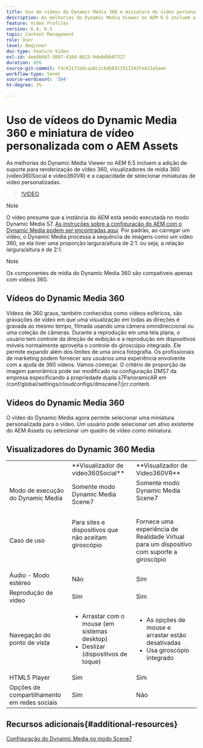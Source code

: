 ```yaml
---
title: Uso de vídeos do Dynamic Media 360 e miniatura de vídeo personalizada com o AEM Assets
description: As melhorias do Dynamic Media Viewer no AEM 6.5 incluem a adição de suporte para renderização de vídeo 360, visualizadores de mídia 360 (video360Social e video360VR) e a capacidade de selecionar miniaturas de vídeo personalizadas.
feature: Video Profiles
version: 6.4, 6.5
topic: Content Management
role: User
level: Beginner
doc-type: Feature Video
exl-id: 4ee0b68f-3897-4104-8615-9de8dbb8f327
duration: 656
source-git-commit: f4c621f3a9caa8c2c64b8323312343fe421a5aee
workflow-type: tm+mt
source-wordcount: '394'
ht-degree: 3%

---
```


# Uso de vídeos do Dynamic Media 360 e miniatura de vídeo personalizada com o AEM Assets

As melhorias do Dynamic Media Viewer no AEM 6.5 incluem a adição de suporte para renderização de vídeo 360, visualizadores de mídia 360 (video360Social e video360VR) e a capacidade de selecionar miniaturas de vídeo personalizadas.

>[!VIDEO](https://video.tv.adobe.com/v/26391?quality=12&learn=on)

>[!NOTE]
>
>O vídeo presume que a instância do AEM está sendo executada no modo Dynamic Media S7.  [As instruções sobre a configuração do AEM com o Dynamic Media podem ser encontradas aqui](https://helpx.adobe.com/br/experience-manager/6-3/assets/using/config-dynamic-fp-14410.html). Por padrão, ao carregar um vídeo, o Dynamic Media processa a sequência de imagens como um vídeo 360, se ela tiver uma proporção largura/altura de 2:1. ou seja, a relação largura/altura é de 2:1.

>[!NOTE]
>
>Os componentes de mídia do Dynamic Media 360 são compatíveis apenas com vídeos 360.

## Vídeos do Dynamic Media 360

Vídeos de 360 graus, também conhecidos como vídeos esféricos, são gravações de vídeo em que uma visualização em todas as direções é gravada ao mesmo tempo, filmada usando uma câmera omnidireccional ou uma coleção de câmeras. Durante a reprodução em uma tela plana, o usuário tem controle da direção de exibição e a reprodução em dispositivos móveis normalmente aproveita o controle do giroscópio integrado.  Ele permite expandir além dos limites de uma única fotografia. Os profissionais de marketing podem fornecer aos usuários uma experiência envolvente com a ajuda de 360 vídeos.  Vamos começar. O critério de proporção da imagem panorâmica pode ser modificado na configuração DMS7 da empresa especificando a propriedade dupla s7PanoramicAR em /conf/global/settings/cloudconfigs/dmscene7/jcr:content.

## Vídeos do Dynamic Media 360

O vídeo do Dynamic Media agora permite selecionar uma miniatura personalizada para o vídeo. Um usuário pode selecionar um ativo existente do AEM Assets ou selecionar um quadro de vídeo como miniatura.

## Visualizadores do Dynamic 360 Media

<table> 
 <tbody>
   <tr>
      <td> </td>
      <td>**Visualizador de vídeo360Social**</td>
      <td>**Visualizador de Video360VR**</td>
   </tr>
   <tr>
      <td>Modo de execução do Dynamic Media</td>
      <td>Somente modo Dynamic Media Scene7</td>
      <td>Somente modo Dynamic Media Scene7<br>
         <br>
      </td>
   </tr>
   <tr>
      <td>Caso de uso</td>
      <td>
         <p>Para sites e dispositivos que não aceitam giroscópio</p>
         <p> </p>
      </td>
      <td>
         <p>Fornece uma experiência de Realidade Virtual para um dispositivo com suporte a giroscópio </p>
      </td>
   </tr>
   <tr>
      <td>Áudio - Modo estéreo</td>
      <td>Não</td>
      <td>Sim</td>
   </tr>
   <tr>
      <td>Reprodução de vídeo</td>
      <td>Sim</td>
      <td>Sim</td>
   </tr>
   <tr>
      <td>Navegação do ponto de vista</td>
      <td>
         <ul>
            <li>Arrastar com o mouse (em sistemas desktop)</li>
            <li>Deslizar (dispositivos de toque)</li>
         </ul>
      </td>
      <td>
         <ul>
            <li>As opções de mouse e arrastar estão desativadas</li>
            <li>Usa giroscópio integrado</li>
         </ul>
      </td>
   </tr>
   <tr>
      <td>HTML5 Player</td>
      <td>Sim</td>
      <td>Sim</td>
   </tr>
   <tr>
      <td>Opções de compartilhamento em redes sociais</td>
      <td>Sim</td>
      <td>Não</td>
   </tr>
</tbody>
</table>

## Recursos adicionais{#additional-resources}

[Configuração do Dynamic Media no modo Scene7](https://helpx.adobe.com/experience-manager/6-5/assets/using/config-dms7.html)
